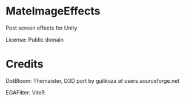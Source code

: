 MateImageEffects
================

Post screen effects for Unity

License: Public domain

Credits
=======

DotBloom: Themaister, D3D port by gulikoza at users.sourceforge.net

EGAFilter: VileR

